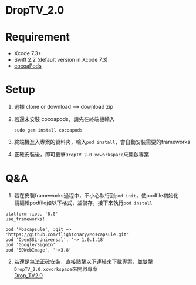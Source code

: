 # DropTV_2.0
# Requirement
*   Xcode 7.3+
*   Swift 2.2 (default version in Xcode 7.3)
*   [cocoaPods](https://cocoapods.org/)

# Setup
1. 選擇 clone or download --> download zip
2. 若還未安裝 cocoapods，請先在終端機輸入

    `sudo gem install cocoapods`
3. 終端機進入專案的資料夾，輸入`pod install`，會自動安裝需要的frameworks
4. 正確安裝後，即可雙擊`DropTV_2.0.xcworkspace`來開啟專案

# Q&A
1. 若在安裝frameworks過程中，不小心執行到`pod init`，使podfile初始化  
請編輯podfile如以下格式，並儲存，接下來執行`pod install`
  ```
  platform :ios, '8.0'
  use_frameworks!

  pod 'Moscapsule', :git => 'https://github.com/flightonary/Moscapsule.git'
  pod 'OpenSSL-Universal', '~> 1.0.1.18'
  pod 'Google/SignIn'
  pod 'SDWebImage', '~>3.8'
  ```
2. 若還是無法正確安裝，直接點擊以下連結來下載專案，並雙擊`DropTV_2.0.xcworkspace`來開啟專案  
[Drop_TV2.0](https://drive.google.com/drive/folders/0B3qPXYNaUSw5WUlmMm1RZkRDdWc?usp=sharing)
